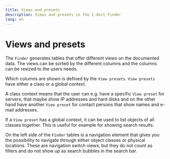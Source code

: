 ```yaml
---
title: Views and presets
description: Views and presets in the i-doit Finder
lang: en
---
```


# Views and presets

The `Finder` generates tables that offer different views on the documented data. The views can be sorted by the different columns and the columns can be resized to the users needs.

Which columns are shown is defined by the `View presets`. `View presets` have either a class or a global context.

A class context means that the user can e.g. have a specific `View preset` for servers, that maybe show IP addresses and hard disks and on the other hand have another `View preset` for contact persons that show names and e-mail addresses.

If a `View preset` has a global context, it can be used to list objects of all classes together. This is useful for example for showing search results.

On the left side of the `Finder` tables is a navigation element that gives you the possibility to navigate through either object classes or physical locations. These are navigation switch views, but they do not count as filters and do not show up as search bubbles in the search bar.
